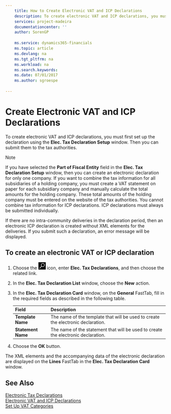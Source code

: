 ```yaml
---
    title: How to Create Electronic VAT and ICP Declarations
    description: To create electronic VAT and ICP declarations, you must first set up the declaration using the **Elec. Tax Declaration Setup** window. Then you can submit them to the tax authorities.
    services: project-madeira
    documentationcenter: ''
    author: SorenGP

    ms.service: dynamics365-financials
    ms.topic: article
    ms.devlang: na
    ms.tgt_pltfrm: na
    ms.workload: na
    ms.search.keywords:
    ms.date: 07/01/2017
    ms.author: sgroespe

---
```

# Create Electronic VAT and ICP Declarations
To create electronic VAT and ICP declarations, you must first set up the declaration using the **Elec. Tax Declaration Setup** window. Then you can submit them to the tax authorities.  

> [!NOTE]  
>  If you have selected the **Part of Fiscal Entity** field in the **Elec. Tax Declaration Setup** window, then you can create an electronic declaration for only one company. If you want to combine the tax information for all subsidiaries of a holding company, you must create a VAT statement on paper for each subsidiary company and manually calculate the total amounts for the holding company. These total amounts of the holding company must be entered on the website of the tax authorities. You cannot combine tax information for ICP declarations. ICP declarations must always be submitted individually.  

If there are no intra-community deliveries in the declaration period, then an electronic ICP declaration is created without XML elements for the deliveries. If you submit such a declaration, an error message will be displayed.  

## To create an electronic VAT or ICP declaration  

1.  Choose the ![Search for Page or Report](../../media/ui-search/search_small.png "Search for Page or Report icon") icon, enter **Elec. Tax Declarations**, and then choose the related link.  
2.  In the **Elec. Tax Declaration List** window, choose the **New** action.  
3.  In the **Elec. Tax Declaration Card** window, on the **General** FastTab, fill in the required fields as described in the following table.  

    |Field|Description|  
    |-----------------------------------|---------------------------------------|  
    |**Template Name**|The name of the template that will be used to create the electronic declaration.|  
    |**Statement Name**|The name of the statement that will be used to create the electronic declaration.|  

6.  Choose the **OK** button.  

The XML elements and the accompanying data of the electronic declaration are displayed on the **Lines** FastTab in the **Elec. Tax Declaration Card** window.  

## See Also  
 [Electronic Tax Declarations](electronic-tax-declarations.md)   
 [Electronic VAT and ICP Declarations](electronic-vat-and-icp-declarations.md)   
 [Set Up VAT Categories](how-to-set-up-vat-categories.md)
